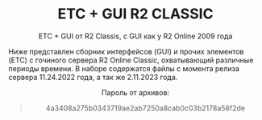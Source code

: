 <h1 style="text-align:center">ETC + GUI R2 CLASSIC</h1>

<p style="text-align:center">ETC + GUI от R2 Classis, с GUI как у R2 Online 2009 года</p>

<p>Ниже представлен сборник интерфейсов (GUI) и прочих элементов (ETC) с гочиного сервера R2 Online Classic, охватывающий различные периоды времени. 
В наборе содержатся файлы с момента релиза сервера 11.24.2022 года, а так же 2.11.2023 года.</p>


<p style="text-align:center">Пароль от архивов:</p>

<blockquote>
<p style="text-align:center">4a3408a275b0343719ae2ab7250a8cab0c03b2178a58f2de</p>
</blockquote>

<p>&nbsp;</p>
